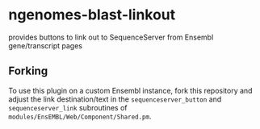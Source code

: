 # ngenomes-blast-linkout
provides buttons to link out to SequenceServer from Ensembl gene/transcript pages

## Forking
To use this plugin on a custom Ensembl instance, fork this repository and adjust the link destination/text in the ``sequenceserver_button`` and ``sequenceserver_link`` subroutines of ``modules/EnsEMBL/Web/Component/Shared.pm``.
